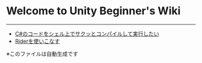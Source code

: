 # Welcome to Unity Beginner's Wiki

---

* <a href='wiki/C%23のコードをシェル上でサクッとコンパイルして実行したい.md'>C#のコードをシェル上でサクッとコンパイルして実行したい</a>
* <a href='wiki/Riderを使いこなす.md'>Riderを使いこなす</a>

※このファイルは自動生成です
